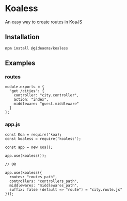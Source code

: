 # Koaless

An easy way to create routes in KoaJS

## Installation

```
npm install @gideaoms/koaless
```

## Examples

### routes

```
module.exports = {
  "get /cities": {
    controller: "city.controller",
    action: "index",
    middleware: "guest.middleware"
  }
};
```

### app.js

```
const Koa = require('koa);
const koaless = require('koaless');

const app = new Koa();

app.use(koaless());

// OR

app.use(koaless({
  routes: "routes_path",
  controllers: "controllers_path",
  middlewares: "middlewares_path",
  suffix: false (default => "route") = "city.route.js"
}));
```
